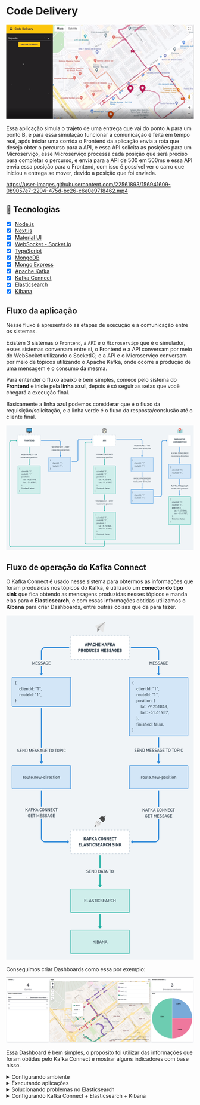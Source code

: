# Code Delivery

![codedelivery](.github/code-delivery.png)

Essa aplicação simula o trajeto de uma entrega que vai do ponto A para um ponto B, e para essa simulação funcionar a comunicação é feita em tempo real, após iniciar uma corrida o Frontend da aplicação envia a rota que deseja obter o percurso para a API, e essa API solicita as posições para um Microserviço, esse Microserviço processa cada posição que será preciso para completar o percurso, e envia para a API de 500 em 500ms e essa API envia essa posição para o Frontend, com isso é possível ver o carro que iniciou a entrega se mover, devido a posição que foi enviada.

https://user-images.githubusercontent.com/22561893/156941609-0b9057e7-2204-475d-bc26-c6e0e9718462.mp4

## :rocket: Tecnologias

- [x] [Node.js](https://nodejs.org)
- [x] [Next.js](https://nextjs.org)
- [x] [Material UI](https://mui.com)
- [x] [WebSocket - Socket.io](https://socket.io)
- [x] [TypeScript](https://www.typescriptlang.org)
- [x] [MongoDB](https://mongodb.com)
- [x] [Mongo Express](https://github.com/mongo-express/mongo-express)
- [x] [Apache Kafka](https://kafka.apache.org)
- [x] [Kafka Connect](https://kafka.apache.org/documentation/#connect)
- [x] [Elasticsearch](https://elastic.co)
- [x] [Kibana](https://elastic.co/kibana)

## Fluxo da aplicação

Nesse fluxo é apresentado as etapas de execução e a comunicação entre os sistemas.

Existem 3 sistemas o `Frontend`, a `API` e o `Microserviço` que é o simulador, esses sistemas conversam entre si, o Frontend e a API conversam por meio do WebSocket utilizando o SocketIO, e a API e o Microserviço conversam por meio de tópicos utilizando o Apache Kafka, onde ocorre a produção de uma mensagem e o consumo da mesma.

Para entender o fluxo abaixo é bem simples, comece pelo sistema do **Frontend** e inicie pela **linha azul**, depois é só seguir as setas que você chegará a execução final.

Basicamente a linha azul podemos considerar que é o fluxo da requisição/solicitação, e a linha verde é o fluxo da resposta/conslusão até o cliente final.

![code-delivery-application](.github/code-delivery-application.png)

## Fluxo de operação do Kafka Connect

O Kafka Connect é usado nesse sistema para obtermos as informações que foram produzidas nos tópicos do Kafka, é utilizado um **conector do tipo sink** que fica obtendo as mensagens produzidas nesses tópicos e manda elas para o **Elasticsearch**, e com essas informações obtidas utilizamos o **Kibana** para criar Dashboards, entre outras coisas que da para fazer.

![code-delivery-kafka-connect](.github/code-delivery-kafka-connect.png)

Conseguimos criar Dashboards como essa por exemplo:

![kibana-dashboard](.github/kibana-dashboard.png)

Essa Dashboard é bem simples, o propósito foi utilizar das informações que foram obtidas pelo Kafka Connect e mostrar alguns indicadores com base nisso.

<details>
<summary>Configurando ambiente</summary>

## Configurando ambiente

É necessário efetuar algumas configurações, para quando for iniciar o ambiente ele subir corretamente.

Todas as aplicações estão rodando com a utilização do [Docker](https://docker.com) e [Docker Compose](https://docs.docker.com/compose) então é necessário ter essas ferramentas instaladas em seu sistema.

Um outro ponto importante é que os ambientes estão separados por responsabilidade, por exemplo, tudo que é relacionado ao Apache Kafka e Elasticsearch está dentro de sua respectiva pasta, mas esses ambientes precisam se comunicar entre si, e uma excelente forma de fazer isso é usar o recurso `extra_hosts` do Docker, pois eles não estão dentro de um mesmo arquivo `docker-compose.yaml`, e sim separados.

Os containers necessários estão todos configurados com esse recurso, mas seu sistema precisa ter uma configuração adicional dentro de `/etc/hosts` com o seguinte conteúdo:

```text
127.0.0.1 host.docker.internal
```

Após efetuar essa configuração, reinicie seu sistema.

### API

O arquivo `.env.example` já está preenchido corretamente para o uso, basta copiá-lo:

```bash
$ cd api
$ cp .env.example .env
```

### Frontend

O arquivo `.env.local.example` está quase completo, falta preencher a variável `NEXT_PUBLIC_GOOGLE_API_KEY`

Esse projeto utiliza na parte de mapas o Google Maps, e para utilizar esse mapa é necessário obter uma API Key que precisamos gerar no GCP (Google Cloud Platform).

**1º** Acesse a GPC: https://console.cloud.google.com

**2º** Ative os serviços necessários

Acesse `APIs e serviços` → `Painel` → clique na opção `ATIVAR APIS E SERVIÇOS`

Você deve ativar 2 serviços

- Maps JavaScript API
- Directions API

![gcp-apis-and-services](.github/gcp-apis-and-services.png)

> **OBS:** a API de mapas do Google não é gratuito, você precisa ativar seu teste gratuito, e com isso você ganha US$ 300,00 para gastar com os serviços da plataforma, mas fique tranquilo após acabar os créditos você não será cobrado, os serviços param de funcionar, até você ativar sua conta para uma normal.

**3º** Gerando credenciais

Após ter ativado os 2 serviços no passo anterior, é necessário gerar a API key.

Acesse `APIs e serviços` → `Credenciais` → `+ Criar Credenciais` → `Chave de API`

Pronto, agora basta copiar o valor da chave que foi gerado, e adicionar na variável de ambiente `NEXT_PUBLIC_GOOGLE_API_KEY`:

```bash
$ cd frontend
$ cp .env.local.example .env.local
```
</details>


<details>
<summary>Executando aplicações</summary>

## Executando aplicações

Abaixo segue as instruções para rodar todas as aplicações:

### Apache Kafka

O ambiente do Apache Kafka irá subir o próprio **Apache Kafka** junto com o **Kafka Connect**, **Zookeeper**, **Kafka Topics Generator** e **Control Center**.

```bash
$ cd apache-kafka
$ docker-compose up -d
```

### Elasticsearch

O ambiente do Elasticsearch irá subir o próprio **Elasticsearch** e também o **Kibana**.

```bash
$ cd elastic-stack
$ docker-compose up -d
```

> **OBS:** possivelmente o container do Elasticsearch pode retornar algum erro, verifique a sessão que foi feita nessa documentação exclusivamente para tratar esse problema.

### API

O ambiente da API irá subir o **Node.js** para iniciar o servidor, **MongoDB** e **Mongo Express**.

```bash
$ cd api
$ docker-compose up -d
```

### Microserviço

O ambiente do Microserviço irá subir somente o **Node.js**.

```bash
$ cd simulator
$ docker-compose up -d
```

### Frontend

O ambiente do Frontend irá subir o Node.js para iniciar o servidor do Next.js e executar a aplicação.

```bash
$ cd frontend
$ docker-compose up -d
```
</details>


<details>
<summary>Solucionando problemas no Elasticsearch</summary>

## Solucionar problemas no Elasticsearch

Se o container Elasticsearch não iniciar, a primeira coisa que você precisa fazer é examinar os logs:

```bash
$ docker logs es01 -f
```

Se o erro for:

> Caused by: java.nio.file.AccessDeniedException: /usr/share/elasticsearch/data/nodes

Este erro ocorre por falta de permissão na pasta onde o volume do Elasticsearch está concentrado, existem duas formas de resolver, siga as soluções abaixo:

**1º** Alterando as permissões da pasta `es01` que está na sua máquina normal, essa pasta é gerada na tentativa de executar o container Elasticsearch:

```bash
$ sudo chown -R 1000:1000 es01
$ docker start es01
```

**2º** Mudando as permissões da pasta `/usr/share/elasticsearch/data` que está dentro do container do Elasticsearch, mas há um problema, o container não consegue ficar UP por muito tempo então você precisa executar os comandos rapidamente:

```bash
$ docker start es01 && docker exec -it es01 /bin/bash

# Dentro do container execute:
$ cd /
$ chown -R 1000:1000 /usr/share/elasticsearch/data
```

Se o erro for:

> es01 exited with code 78

> bootstrap check failure [1] of [1]: max virtual memory areas vm.max_map_count [65530] is too low, increase to at least [262144]

Executar o comando abaixo em seu sistema normal:

```bash
$ sudo sysctl -w vm.max_map_count=262144
$ docker start es01
```
</details>


<details>
<summary>Configurando Kafka Connect + Elasticsearch + Kibana</summary>

## Configurando Kafka Connect + Elasticsearch + Kibana

Esse procedimento é opcional, mas com ele você será capaz de utilizar o Elasticsearch e Kibana para utilizar os dados recebidos em uma Dashboard que você poderá criar.

Para fazer a integração com o Kafka Connect, precisamos adicionar o conector do Elasticsearch, que já está todo configurado e localizado em `apache-kafka/connectors/elastisearch.properties`, por esse conector ser do tipo `sink` os dados obtidos dos tópicos `route.new-direction` e `route.new-position` vão ser enviados para o Elasticsearch.

### Adicionando conector

**1º** Certifique-se que o ambiente do Apache Kafka e todos os outros estejam rodando.

**2º** Acesse o Controle Center pelo endereço: http://localhost:9021
  - 2.1 - Clique em **controlcenter.cluster**
  - 2.2 - Clique em **Connect**
  - 2.3 - Clique em **connect-default**
  - 2.4 - Clique em **Add connector**
  - 2.5 - Clique em **Upload connector config file** e selecione o connector do Elasticsearch que está em `apache-kafka/connectors/elastisearch.properties`
  - 2.6 - Clique em **Continue**
  - 2.7 - Clique em **Launch**

Se tudo der certo, o conector irá ficar **Running**

### Criando Mappings no Kibana

**1º** Acesse o Kibana pelo endereço: http://localhost:5601
  - 1.1 - Clique em **Explore on my own**

**2º** Expanda o menu lateral, e acesse: `Management` → `Dev Tools`

Cole esse mapping abaixo, para o tópico `route.new-direction` e clique em um botão verde para executar essa requisição:

```yaml
PUT route.new-direction
{
  "mappings": {
    "properties": {
      "clientId": {
        "type": "text",
        "fields": {
          "keyword": {
            "type": "keyword"
          }
        }
      },
      "routeId": {
        "type": "text",
        "fields": {
          "keyword": {
            "type": "keyword"
          }
        }
      },
      "timestamp": {
        "type": "date"
      }
    }  
  }
}
```

Agora faça o mesmo para o tópico `route.new-position` com o mapping abaixo:

```yaml
PUT route.new-position
{
  "mappings": {
    "properties": {
      "clientId": {
        "type": "text",
        "fields": {
          "keyword": {
            "type": "keyword"
          }
        }
      },
      "routeId": {
        "type": "text",
        "fields": {
          "keyword": {
            "type": "keyword"
          }
        }
      },
      "position": {
        "type": "geo_point"
      },
      "finished": {
        "type": "boolean"
      },
      "timestamp": {
        "type": "date"
      }
    }  
  }
}
```

Se retornar o status 200 - OK então a requisição foi efetuada com sucesso.

### Criando Index Patterns

**1º** No Kibana expanda o menu lateral, e acesse: `Management` → `Stack Management`
  - 1.1 - Na sessão do Kibana clique em **Index Patterns**

**2º** Clique em **Create index pattern**

Você precisa criar 2 Index Patterns, um para o tópico **route.new-direction** e outro para **route.new-position**

No campo **Name** coloque o nome do tópico que está criando, e no campo **Timestamp field** selecione **timestamp**

Após isso basta clicar em **Create index pattern**

### Considerações finais

Bom nesse momento você está com tudo configurado corretamente, agora basta explorar os recursos do Kibana, você pode expandir o menu lateral acessar a sessão de `Analytics` → `Discover`, pode também criar visualizações em `Analytics` → `Visualize Library` etc.
</details>
